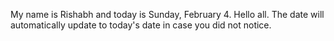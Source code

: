 My name is Rishabh and today is Sunday, February 4. Hello all. The date will automatically update to today's date in case you did not notice.
